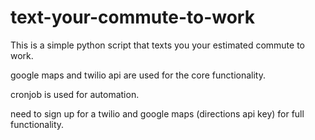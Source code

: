 # text-your-commute-to-work

This is a simple python script that texts you your estimated commute to work.

google maps and twilio api are used for the core functionality.

cronjob is used for automation.

need to sign up for a twilio and google maps (directions api key) for full functionality.
